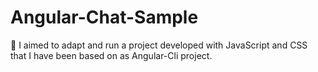 # Angular-Chat-Sample

👋 I aimed to adapt and run a project developed with JavaScript and CSS that I have been based on as Angular-Cli project. 

